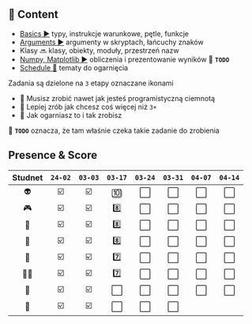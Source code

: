## 📒 Content

- [Basics ▶️](./basics.md)  typy, instrukcje warunkowe, pętle, funkcje
- [Arguments ▶️](./args.md) argumenty w skryptach, łańcuchy znaków
- Klasy 🔜 klasy, obiekty, moduły, przestrzeń nazw
- [Numpy, Matplotlib ▶️](./np.md) obliczenia i prezentowanie wyników 📌 **`TODO`**
- [Schedule 📑](./todo.md) tematy do ogarnięcia

Zadania są dzielone na `3` etapy oznaczane ikonami

- 🥉 Musisz zrobić nawet jak jesteś programistyczną ciemnotą
- 🥈 Lepiej zrób jak chcesz coś więcej niż `3+`
- 🥇 Jak ogarniasz to i tak zrobisz

📌 **`TODO`** oznacza, że tam właśnie czeka takie zadanie do zrobienia

## Presence & Score

| Studnet | `24-02` | `03-03` | `03-17` | `03-24` | `03-31` | `04-07` | `04-14` |
| :-----: | :-----: | :-----: | :-----: | :-----: | :-----: | :-----: | :-----: |
|   👽    |   ☑️    |   ☑️    |   🔟    |   ⬜️    |   ⬜️    |   ⬜️    |   ⬜️    |
|   🎮    |   ☑️    |   ☑️    |   8️⃣    |   ⬜️    |   ⬜️    |   ⬜️    |   ⬜️    |
|   👹    |   ☑️    |   ☑️    |   8️⃣    |   ⬜️    |   ⬜️    |   ⬜️    |   ⬜️    |
|   🥸    |   ☑️    |   ☑️    |   8️⃣    |   ⬜️    |   ⬜️    |   ⬜️    |   ⬜️    |
|   💅    |   ☑️    |   ☑️    |   7️⃣    |   ⬜️    |   ⬜️    |   ⬜️    |   ⬜️    |
|   🥷🏻    |   ☑️    |   ☑️    |   7️⃣    |   ⬜️    |   ⬜️    |   ⬜️    |   ⬜️    |
|   🤒    |   ☑️    |   ☑️    |   ⬜️    |   ⬜️    |   ⬜️    |   ⬜️    |   ⬜️    |
|   🤮    |   ☑️    |   ☑️    |   ⬜️    |   ⬜️    |   ⬜️    |   